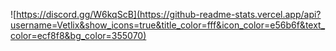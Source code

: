 ![https://discord.gg/W6kqScB](https://github-readme-stats.vercel.app/api?username=Vetlix&show_icons=true&title_color=fff&icon_color=e56b6f&text_color=ecf8f8&bg_color=355070)
